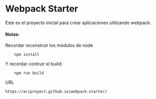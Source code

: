 # Webpack Starter

Este es el proyecto inicial para crear aplicaciones utilizando webpack.

#### Notas:
Recordar reconstruir los módulos de node
```
    npm install

```

Y recordar contruir el build:
```
    npm run build

```
URL
```
https://ariproyect.github.io/webpack-starter/
```

